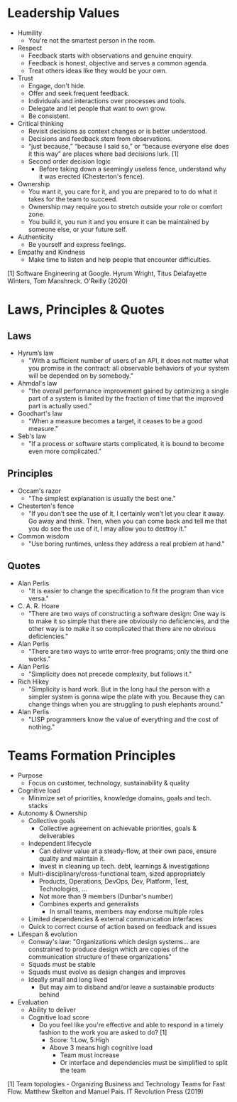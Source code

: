 # Leadership Values

  - Humility
    - You're not the smartest person in the room.
  - Respect
    - Feedback starts with observations and genuine enquiry.
    - Feedback is honest, objective and serves a common agenda.
    - Treat others ideas like they would be your own.
  - Trust
    - Engage, don't hide.
    - Offer and seek frequent feedback.
    - Individuals and interactions over processes and tools.
    - Delegate and let people that want to own grow.
    - Be consistent.
  - Critical thinking
    - Revisit decisions as context changes or is better understood.
    - Decisions and feedback stem from observations.
    - “just because,” “because I said so,” or “because everyone else does it this way”
       are places where bad decisions lurk. [1]
    - Second order decision logic
      - Before taking down a seemingly useless fence, understand why it was erected (Chesterton's fence).
  - Ownership
    - You want it, you care for it, and you are prepared to to do what it takes for the team to succeed.
    - Ownership may require you to stretch outside your role or comfort zone.
    - You build it, you run it and you ensure it can be maintained by someone else, or your future self.
  - Authenticity
    - Be yourself and express feelings.
  - Empathy and Kindness
    - Make time to listen and help people that encounter difficulties.
    
 [1] Software Engineering at Google. Hyrum Wright, Titus Delafayette Winters, Tom Manshreck. O'Reilly (2020)
    
 # Laws, Principles & Quotes
 
 ## Laws
 
  - Hyrum’s law
    - "With a sufficient number of users of an API, it does not matter what you promise in
      the contract: all observable behaviors of your system will be depended on by
      somebody."
  - Ahmdal's law
    - "the overall performance improvement gained by optimizing a single part of a system
      is limited by the fraction of time that the improved part is actually used."
  - Goodhart's law
    - "When a measure becomes a target, it ceases to be a good measure."
  - Seb's law
    - "If a process or software starts complicated, it is bound to become even more complicated."
 
 ## Principles
 
  - Occam's razor
    - "The simplest explanation is usually the best one."
 - Chesterton's fence
    - "If you don’t see the use of it, I certainly won’t let you clear it away. Go away and
      think. Then, when you can come back and tell me that you do see the use of it, I may
      allow you to destroy it."
  - Common wisdom
    - "Use boring runtimes, unless they address a real problem at hand."
 
 ## Quotes
 
  - Alan Perlis
    - "It is easier to change the specification to fit the program than vice versa."
  - C. A. R. Hoare
    - "There are two ways of constructing a software design: One way is to make it so 
      simple that there are obviously no deficiencies, and the other way is to make it
      so complicated that there are no obvious deficiencies."
  - Alan Perlis
    - "There are two ways to write error-free programs; only the third one works."
  - Alan Perlis
    - "Simplicity does not precede complexity, but follows it."
  - Rich Hikey
    - "Simplicity is hard work. But in the long haul the person with a simpler system is 
       gonna wipe the plate with you. Because they can change things when you are struggling to push elephants around."
  - Alan Perlis
    - "LISP programmers know the value of everything and the cost of nothing."
 
 # Teams Formation Principles
 
  - Purpose
    - Focus on customer, technology, sustainability & quality
  - Cognitive load
    - Minimize set of priorities, knowledge domains, goals and tech. stacks
  - Autonomy & Ownership
    - Collective goals
      - Collective agreement on achievable priorities, goals & deliverables
    - Independent lifecycle
      - Can deliver value at a steady-flow, at their own pace, ensure quality and maintain it.
      - Invest in cleaning up tech. debt, learnings & investigations
    - Multi-disciplinary/cross-functional team, sized appropriately
      - Products, Operations, DevOps, Dev, Platform, Test, Technologies, ...
      - Not more than 9 members (Dunbar's number)
      - Combines experts and generalists
        - In small teams, members may endorse multiple roles
    - Limited dependencies & external communication interfaces
    - Quick to correct course of action based on feedback and issues
  - Lifespan & evolution
    - Conway's law: "Organizations which design systems... are constrained to produce design
      which are copies of the communication structure of these organizations"
    - Squads must be stable
    - Squads must evolve as design changes and improves
    - Ideally small and long lived
      - But may aim to disband and/or leave a sustainable products behind
  - Evaluation
    - Ability to deliver
    - Cognitive load score
      - Do you feel like you're effective and able to respond in a timely fashion to the work you are asked to do? [1]
        - Score: 1:Low, 5:High
        - Above 3 means high cognitive load
          - Team must increase
          - Or interface and dependencies must be simplified to split the team
          
[1] Team topologies - Organizing Business and Technology Teams for Fast Flow. Matthew Skelton and Manuel Pais. IT Revolution Press (2019) 
